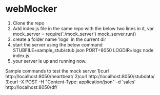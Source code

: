 # webMocker
1) Clone the repo<br>
2) Add index.js file in the same repo with the below two lines in it,
	var mock_server = require('./mock_server')
	mock_server.run()
3) create a folder name 'logs' in the current dir
4) start the server using the below command
	STUBFILE=sample_stub/stub.json PORT=8050 LOGDIR=logs node index.js
5) your server is up and running now.

Sample commands to test the mock server
1)curl http://localhost:8050/heartbeat/
2)curl http://localhost:8050/stubdata/
3)curl -X POST -H "Content-Type: application/json" -d 'sales' http://localhost:8050/df/ 
